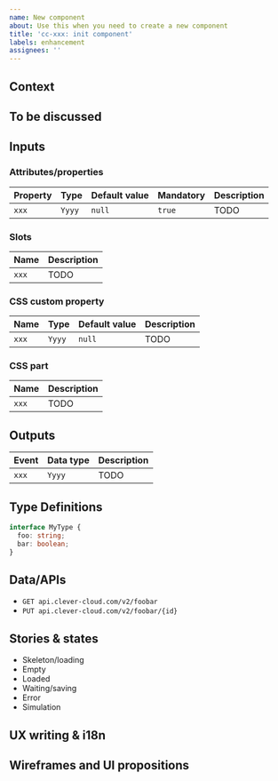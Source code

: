 ```yaml
---
name: New component
about: Use this when you need to create a new component
title: 'cc-xxx: init component'
labels: enhancement
assignees: ''
---
```


## Context

<!-- Write some context about the component here, its purpose, where and how it will be used, the domain logic and rules... -->

## To be discussed

<!-- Here you can list stuff that still needs to be discussed... -->

## Inputs

<!-- List the inputs of the component (attributes/properties, slots, CSS custom properties, CSS parts...) -->
<!-- (you can describe your type definitions in the dedicated section below) -->

### Attributes/properties

| Property | Type   | Default value | Mandatory | Description |
|----------|--------|---------------|-----------|-------------|
| `xxx`    | `Yyyy` | `null`        | `true`    | TODO        |

### Slots

| Name  | Description |
|-------|-------------|
| `xxx` | TODO        |

### CSS custom property

| Name  | Type   | Default value | Description |
|-------|--------|---------------|-------------|
| `xxx` | `Yyyy` | `null`        | TODO        |

### CSS part

| Name  | Description |
|-------|-------------|
| `xxx` | TODO        |

## Outputs

<!-- List the outputs of the component (DOM events) -->
<!-- (you can describe your type definitions in the dedicated section below) -->

| Event | Data type | Description |
|-------|-----------|-------------|
| `xxx` | `Yyyy`    | TODO        |

## Type Definitions

```typescript
interface MyType {
  foo: string;
  bar: boolean;
}
```

## Data/APIs

<!-- List the different existing APIs your component will use -->

* `GET api.clever-cloud.com/v2/foobar`
* `PUT api.clever-cloud.com/v2/foobar/{id}`

<!-- In some situations, you will need APIs that don't exist yet, you can list them below -->

## Stories & states

<!-- List the different states and stories you will need to create -->

* Skeleton/loading
* Empty
* Loaded
* Waiting/saving
* Error
* Simulation

## UX writing & i18n

<!-- Your component may require some text, if you already have propositions or remarks about those, write them down here -->

## Wireframes and UI propositions

<!-- If you already have wireframes, put some mockups here -->
